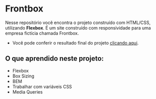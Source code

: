 # Frontbox

Nesse repositório você encontra o projeto construído com HTML/CSS, utilizando <strong>Flexbox</strong>. É um site construído com responsividade para uma empresa fictícia chamada Frontbox.

- Você pode conferir o resultado final do projeto [clicando aqui](https://frontbox.surge.sh/).

## O que aprendido neste projeto:

- Flexbox
- Box Sizing
- BEM
- Trabalhar com variáveis CSS
- Media Queries

